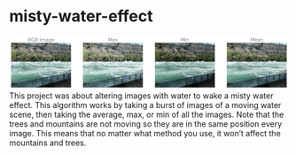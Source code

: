 # misty-water-effect
![](comparison.png)
This project was about altering images with water to wake a misty water effect. This algorithm works by taking a burst of images of a moving water scene, then taking the average, max, or min of all the images. Note that the trees and mountains are not moving so they are in the same position every image. This means that no matter what method you use, it won’t affect the mountains and trees.
